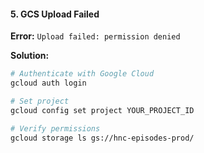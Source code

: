 #### 5. GCS Upload Failed

**Error:** `Upload failed: permission denied`

**Solution:**
```bash
# Authenticate with Google Cloud
gcloud auth login

# Set project
gcloud config set project YOUR_PROJECT_ID

# Verify permissions
gcloud storage ls gs://hnc-episodes-prod/
```
